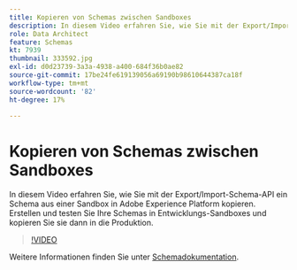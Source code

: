```yaml
---
title: Kopieren von Schemas zwischen Sandboxes
description: In diesem Video erfahren Sie, wie Sie mit der Export/Import-Schema-API ein Schema aus einer Sandbox in Adobe Experience Platform kopieren.
role: Data Architect
feature: Schemas
kt: 7939
thumbnail: 333592.jpg
exl-id: d0d23739-3a3a-4938-a400-684f36b0ae82
source-git-commit: 17be24fe619139056a69190b98610644387ca18f
workflow-type: tm+mt
source-wordcount: '82'
ht-degree: 17%

---
```


# Kopieren von Schemas zwischen Sandboxes

In diesem Video erfahren Sie, wie Sie mit der Export/Import-Schema-API ein Schema aus einer Sandbox in Adobe Experience Platform kopieren. Erstellen und testen Sie Ihre Schemas in Entwicklungs-Sandboxes und kopieren Sie sie dann in die Produktion.

>[!VIDEO](https://video.tv.adobe.com/v/333592?quality=12&learn=on)

Weitere Informationen finden Sie unter [Schemadokumentation](https://experienceleague.adobe.com/docs/experience-platform/xdm/home.html?lang=de).

